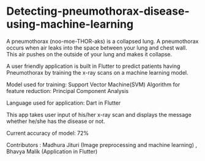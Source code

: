 # Detecting-pneumothorax-disease-using-machine-learning
A pneumothorax (noo-moe-THOR-aks) is a collapsed lung. A pneumothorax occurs when air leaks into the space between your lung and chest wall. 
This air pushes on the outside of your lung and makes it collapse.

A user friendly application is built in Flutter to predict patients having Pneumothorax by training the x-ray scans on a machine learning model.

Model used for training: Support Vector Machine(SVM)
Algorithm for feature reduction: Principal Component Analysis

Language used for application: Dart in Flutter

This app takes user input of his/her x-ray scan and displays the message whether he/she has the disease or not.

Current accuracy of model: 72%

Contributors : Madhura Jituri (Image preprocessing and machine learning)
               , Bhavya Malik (Application in Flutter)

